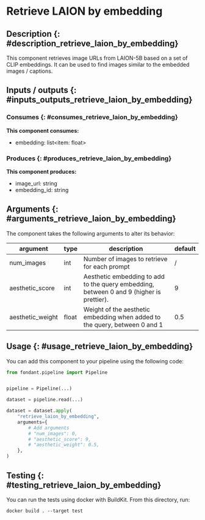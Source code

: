 # Retrieve LAION by embedding

## Description {: #description_retrieve_laion_by_embedding}
This component retrieves image URLs from LAION-5B based on a set of CLIP embeddings. It can be 
used to find images similar to the embedded images / captions.


## Inputs / outputs  {: #inputs_outputs_retrieve_laion_by_embedding}

### Consumes  {: #consumes_retrieve_laion_by_embedding}
**This component consumes:**

- embedding: list<item: float>





### Produces {: #produces_retrieve_laion_by_embedding}
**This component produces:**

- image_url: string
- embedding_id: string



## Arguments {: #arguments_retrieve_laion_by_embedding}

The component takes the following arguments to alter its behavior:

| argument | type | description | default |
| -------- | ---- | ----------- | ------- |
| num_images | int | Number of images to retrieve for each prompt | / |
| aesthetic_score | int | Aesthetic embedding to add to the query embedding, between 0 and 9 (higher is prettier). | 9 |
| aesthetic_weight | float | Weight of the aesthetic embedding when added to the query, between 0 and 1 | 0.5 |

## Usage {: #usage_retrieve_laion_by_embedding}

You can add this component to your pipeline using the following code:

```python
from fondant.pipeline import Pipeline


pipeline = Pipeline(...)

dataset = pipeline.read(...)

dataset = dataset.apply(
    "retrieve_laion_by_embedding",
    arguments={
        # Add arguments
        # "num_images": 0,
        # "aesthetic_score": 9,
        # "aesthetic_weight": 0.5,
    },
)
```

## Testing {: #testing_retrieve_laion_by_embedding}

You can run the tests using docker with BuildKit. From this directory, run:
```
docker build . --target test
```
